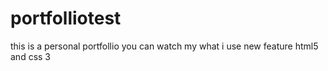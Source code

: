 # portfolliotest
this is a personal portfollio you can watch my what i use new feature html5 and css 3
